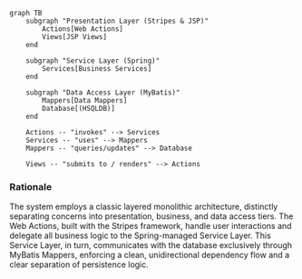 ```mermaid
graph TB
    subgraph "Presentation Layer (Stripes & JSP)"
        Actions[Web Actions]
        Views[JSP Views]
    end

    subgraph "Service Layer (Spring)"
        Services[Business Services]
    end

    subgraph "Data Access Layer (MyBatis)"
        Mappers[Data Mappers]
        Database[(HSQLDB)]
    end

    Actions -- "invokes" --> Services
    Services -- "uses" --> Mappers
    Mappers -- "queries/updates" --> Database
    
    Views -- "submits to / renders" --> Actions

```

### Rationale

The system employs a classic layered monolithic architecture, distinctly separating concerns into presentation, business, and data access tiers. The Web Actions, built with the Stripes framework, handle user interactions and delegate all business logic to the Spring-managed Service Layer. This Service Layer, in turn, communicates with the database exclusively through MyBatis Mappers, enforcing a clean, unidirectional dependency flow and a clear separation of persistence logic.